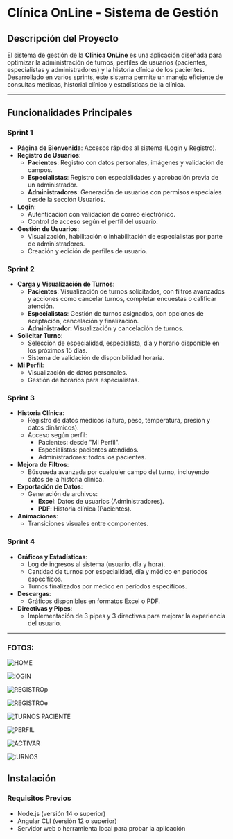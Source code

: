 # **Clínica OnLine - Sistema de Gestión**

## **Descripción del Proyecto**

El sistema de gestión de la **Clínica OnLine** es una aplicación diseñada para optimizar la administración de turnos, perfiles de usuarios (pacientes, especialistas y administradores) y la historia clínica de los pacientes. Desarrollado en varios sprints, este sistema permite un manejo eficiente de consultas médicas, historial clínico y estadísticas de la clínica.

---

## **Funcionalidades Principales**

### **Sprint 1**
- **Página de Bienvenida**: Accesos rápidos al sistema (Login y Registro).
- **Registro de Usuarios**:
  - **Pacientes**: Registro con datos personales, imágenes y validación de campos.
  - **Especialistas**: Registro con especialidades y aprobación previa de un administrador.
  - **Administradores**: Generación de usuarios con permisos especiales desde la sección Usuarios.
- **Login**:
  - Autenticación con validación de correo electrónico.
  - Control de acceso según el perfil del usuario.
- **Gestión de Usuarios**:
  - Visualización, habilitación o inhabilitación de especialistas por parte de administradores.
  - Creación y edición de perfiles de usuario.

### **Sprint 2**
- **Carga y Visualización de Turnos**:
  - **Pacientes**: Visualización de turnos solicitados, con filtros avanzados y acciones como cancelar turnos, completar encuestas o calificar atención.
  - **Especialistas**: Gestión de turnos asignados, con opciones de aceptación, cancelación y finalización.
  - **Administrador**: Visualización y cancelación de turnos.
- **Solicitar Turno**:
  - Selección de especialidad, especialista, día y horario disponible en los próximos 15 días.
  - Sistema de validación de disponibilidad horaria.
- **Mi Perfil**:
  - Visualización de datos personales.
  - Gestión de horarios para especialistas.

### **Sprint 3**
- **Historia Clínica**:
  - Registro de datos médicos (altura, peso, temperatura, presión y datos dinámicos).
  - Acceso según perfil:
    - Pacientes: desde "Mi Perfil".
    - Especialistas: pacientes atendidos.
    - Administradores: todos los pacientes.
- **Mejora de Filtros**:
  - Búsqueda avanzada por cualquier campo del turno, incluyendo datos de la historia clínica.
- **Exportación de Datos**:
  - Generación de archivos:
    - **Excel**: Datos de usuarios (Administradores).
    - **PDF**: Historia clínica (Pacientes).
- **Animaciones**:
  - Transiciones visuales entre componentes.

### **Sprint 4**
- **Gráficos y Estadísticas**:
  - Log de ingresos al sistema (usuario, día y hora).
  - Cantidad de turnos por especialidad, día y médico en períodos específicos.
  - Turnos finalizados por médico en períodos específicos.
- **Descargas**:
  - Gráficos disponibles en formatos Excel o PDF.
- **Directivas y Pipes**:
  - Implementación de 3 pipes y 3 directivas para mejorar la experiencia del usuario.

---


### **FOTOS:**

![HOME](https://github.com/magikboy/Clinica-LaboIV/blob/6758e80cca5a524799ed345155ad2fe0b04812e8/WELCOME.png)

![lOGIN](https://github.com/magikboy/Clinica-LaboIV/blob/6758e80cca5a524799ed345155ad2fe0b04812e8/LOGIN.png)

![REGISTROp](https://github.com/magikboy/Clinica-LaboIV/blob/6758e80cca5a524799ed345155ad2fe0b04812e8/REGISTRO%20PACIENTE.png)

![REGISTROe](https://github.com/magikboy/Clinica-LaboIV/blob/6758e80cca5a524799ed345155ad2fe0b04812e8/REGISTRO%20ESPECIALISTA.png)

![TURNOS PACIENTE](https://github.com/magikboy/Clinica-LaboIV/blob/6758e80cca5a524799ed345155ad2fe0b04812e8/TURNOS.png)

![PERFIL](https://github.com/magikboy/Clinica-LaboIV/blob/6758e80cca5a524799ed345155ad2fe0b04812e8/PERFIL%20ADMIN.png)

![ACTIVAR](https://github.com/magikboy/Clinica-LaboIV/blob/6758e80cca5a524799ed345155ad2fe0b04812e8/ACTIVAR%20ESPECIALISTA.png)

![tURNOS](https://github.com/magikboy/Clinica-LaboIV/blob/6758e80cca5a524799ed345155ad2fe0b04812e8/ACEPTAR%20TURNOS.png)




## **Instalación**

### **Requisitos Previos**
- Node.js (versión 14 o superior)
- Angular CLI (versión 12 o superior)
- Servidor web o herramienta local para probar la aplicación

